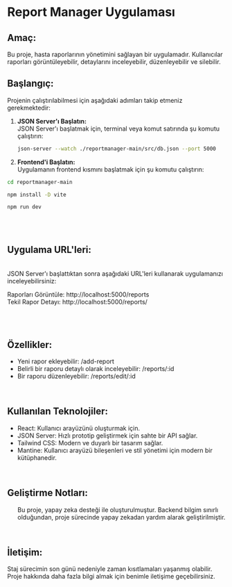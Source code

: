 # Report Manager Uygulaması

## Amaç:
Bu proje, hasta raporlarının yönetimini sağlayan bir uygulamadır. Kullanıcılar raporları görüntüleyebilir, detaylarını inceleyebilir, düzenleyebilir ve silebilir.

## Başlangıç:
Projenin çalıştırılabilmesi için aşağıdaki adımları takip etmeniz gerekmektedir:

1. **JSON Server'ı Başlatın:**  
   JSON Server'ı başlatmak için, terminal veya komut satırında şu komutu çalıştırın:
   ```bash
   json-server --watch ./reportmanager-main/src/db.json --port 5000

2. **Frontend'i Başlatın:**  
Uygulamanın frontend kısmını başlatmak için şu komutu çalıştırın:

```bash
cd reportmanager-main
`````

```bash
npm install -D vite
`````

```bash
npm run dev
`````

<br><br>
<h2>Uygulama URL'leri:</h2>
<br>
JSON Server'ı başlattıktan sonra aşağıdaki URL'leri kullanarak uygulamanızı inceleyebilirsiniz:
<br>

Raporları Görüntüle: http://localhost:5000/reports
<br>
Tekil Rapor Detayı: http://localhost:5000/reports/

<br>

<br>
<h2>Özellikler:</h2>
<ul>
    <li>Yeni rapor ekleyebilir: /add-report</li>
      <li>Belirli bir raporu detaylı olarak inceleyebilir: /reports/:id</li>
     <li>Bir raporu düzenleyebilir: /reports/edit/:id</li>

</ul>
<br>
<h2>Kullanılan Teknolojiler:</h2>
<ul>
    <li>React: Kullanıcı arayüzünü oluşturmak için.</li>
    <li>JSON Server: Hızlı prototip geliştirmek için sahte bir API sağlar.</li>
    <li>Tailwind CSS: Modern ve duyarlı bir tasarım sağlar.</li>
    <li>Mantine: Kullanıcı arayüzü bileşenleri ve stil yönetimi için modern bir kütüphanedir.</li>
</ul>
<br>

<h2>Geliştirme Notları:</h2>
<ul>
   Bu proje, yapay zeka desteği ile oluşturulmuştur. Backend bilgim sınırlı olduğundan, proje sürecinde yapay zekadan yardım alarak geliştirilmiştir.
</ul>



<br>

<h2>İletişim:</h2>
Staj sürecimin son günü nedeniyle zaman kısıtlamaları yaşanmış olabilir. Proje hakkında daha fazla bilgi almak için benimle iletişime geçebilirsiniz.
